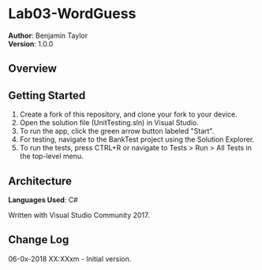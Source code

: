# Lab03-WordGuess
**Author**: Benjamin Taylor  
**Version**: 1.0.0

## Overview


## Getting Started
1. Create a fork of this repository, and clone your fork to your device.  
2. Open the solution file (UnitTesting.sln) in Visual Studio.
3. To run the app, click the green arrow button labeled "Start".
4. For testing, navigate to the BankTest project using the Solution Explorer.
5. To run the tests, press CTRL+R or navigate to Tests > Run > All Tests in the top-level menu.

## Architecture
**Languages Used**: C#  

Written with Visual Studio Community 2017.

## Change Log
06-0x-2018 XX:XXxm - Initial version.